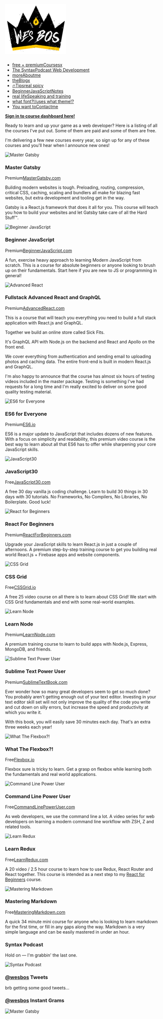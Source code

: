 [<img src="../static/46c8f12c015f9bdd7cccd17d294da646/497c6/logo.png" alt="Wes Bos" width="200" />](../index.html)
==================================================================================================================

-   [<span class="small">free + premium</span><span class="Headings__HStyles-aur4qp-0 crWyxE"><span class="grit">Courses</span></span><span class="small">x</span>](index.html)
-   [<span class="small">The Syntax</span><span class="Headings__HStyles-aur4qp-0 crWyxE"><span class="grit">Podcast</span></span> <span class="small">Web Development</span>](https://syntax.fm/)
-   [<span class="small">more</span><span class="Headings__HStyles-aur4qp-0 crWyxE"><span class="grit">About</span></span><span class="small">me</span>](../about/index.html)
-   [<span class="small">the</span><span class="Headings__HStyles-aur4qp-0 crWyxE"><span class="grit">Blog</span></span><span class="small">x</span>](../blog/index.html)
-   [<span class="small">🔥</span><span class="Headings__HStyles-aur4qp-0 crWyxE"><span class="grit">Tips</span></span><span class="small">real spicy</span>](../tips/index.html)
-   [<span class="small">Beginner</span><span class="Headings__HStyles-aur4qp-0 crWyxE"><span class="grit">JavaScript</span></span><span class="small">Notes</span>](../javascript/index.html)
-   [<span class="small">real life</span><span class="Headings__HStyles-aur4qp-0 crWyxE"><span class="grit">Speaking</span></span> <span class="small">and training</span>](../speaking-and-training/index.html)
-   [<span class="small">what font?!</span><span class="Headings__HStyles-aur4qp-0 crWyxE"><span class="grit">/uses</span></span> <span class="small">what theme!?</span>](../uses/index.html)
-   [<span class="small">You want to</span><span class="Headings__HStyles-aur4qp-0 crWyxE"><span class="grit">Contact</span></span><span class="small">me</span>](../contact/index.html)

**[Sign in to course dashboard here!](https://courses.wesbos.com/)**

Ready to learn and up your game as a web developer? Here is a listing of all the courses I've put out. Some of them are paid and some of them are free.

I'm delivering a few new courses every year, so sign up for any of these courses and you'll hear when I announce new ones!

![Master Gatsby](../../res.cloudinary.com/wesbos/image/fetch/w_700%2cq_auto%2cf_auto/https_/courses.wesbos.com/images/GAT/GAT-social-share.png)

### <span class="grit">Master Gatsby</span>

<span class="courses__PriceTag-sc-1lgkccr-1 dRfsNb">Premium</span>[MasterGatsby.com](https://mastergatsby.com/)

Building modern websites is tough. Preloading, routing, compression, critical CSS, caching, scaling and bundlers all make for blazing fast websites, but extra development and tooling get in the way.

Gatsby is a React.js framework that does it all for you. This course will teach you how to build your websites and let Gatsby take care of all the Hard Stuff™.

![Beginner JavaScript](../../res.cloudinary.com/wesbos/image/fetch/w_700%2cq_auto%2cf_auto/https_/courses.wesbos.com/images/BJS/BJS-Social-Share.png)

### <span class="grit">Beginner JavaScript</span>

<span class="courses__PriceTag-sc-1lgkccr-1 dRfsNb">Premium</span>[BeginnerJavaScript.com](https://beginnerjavascript.com/)

A fun, exercise heavy approach to learning Modern JavaScript from scratch. This is a course for absolute beginners or anyone looking to brush up on their fundamentals. Start here if you are new to JS or programming in general!

![Advanced React](../../res.cloudinary.com/wesbos/image/fetch/w_700%2cq_auto%2cf_auto/https_/courses.wesbos.com/images/ARG/arg-facebook-share.png)

### <span class="grit">Fullstack Advanced React and GraphQL</span>

<span class="courses__PriceTag-sc-1lgkccr-1 dRfsNb">Premium</span>[AdvancedReact.com](https://advancedreact.com/)

This is a course that will teach you everything you need to build a full stack application with React.js and GraphQL.

Together we build an online store called Sick Fits.

It's GraphQL API with Node.js on the backend and React and Apollo on the front end.

We cover everything from authentication and sending email to uploading photos and caching data. The entire front-end is built in modern React.js and GraphQL.

I'm also happy to announce that the course has almost six hours of testing videos included in the master package. Testing is something I've had requests for a long time and I'm really excited to deliver on some good quality testing material.

![ES6 for Everyone](../../res.cloudinary.com/wesbos/image/fetch/w_700%2cq_auto%2cf_auto/https_/courses.wesbos.com/images/es6-facebook-share.jpg)

### <span class="grit">ES6 for Everyone</span>

<span class="courses__PriceTag-sc-1lgkccr-1 dRfsNb">Premium</span>[ES6.io](https://es6.io/)

ES6 is a major update to JavaScript that includes dozens of new features. With a focus on simplicity and readability, this premium video course is the best way to learn about all that ES6 has to offer while sharpening your core JavaScript skills.

![JavaScript30](../../res.cloudinary.com/wesbos/image/fetch/w_700%2cq_auto%2cf_auto/https_/courses.wesbos.com/images/JS3-social-share.jpg)

### <span class="grit">JavaScript30</span>

<span class="courses__PriceTag-sc-1lgkccr-1 dRfsNb">Free</span>[JavaScript30.com](https://javascript30.com/)

A free 30 day vanilla js coding challenge. Learn to build 30 things in 30 days with 30 tutorials. No Frameworks, No Compilers, No Libraries, No Boilerplate. Good luck!

![React for Beginners](../../res.cloudinary.com/wesbos/image/fetch/w_700%2cq_auto%2cf_auto/https_/courses.wesbos.com/images/facebook-share.jpg)

### <span class="grit">React For Beginners</span>

<span class="courses__PriceTag-sc-1lgkccr-1 dRfsNb">Premium</span>[ReactForBeginners.com](https://reactforbeginners.com/)

Upgrade your JavaScript skills to learn React.js in just a couple of afternoons. A premium step-by-step training course to get you building real world React.js + Firebase apps and website components.

![CSS Grid](../../res.cloudinary.com/wesbos/image/fetch/w_700%2cq_auto%2cf_auto/https_/courses.wesbos.com/images/GRID-social-share.jpg)

### <span class="grit">CSS Grid</span>

<span class="courses__PriceTag-sc-1lgkccr-1 dRfsNb">Free</span>[CSSGrid.io](https://cssgrid.io/)

A free 25 video course on all there is to learn about CSS Grid! We start with CSS Grid fundamentals and end with some real-world examples.

![Learn Node](../../res.cloudinary.com/wesbos/image/fetch/w_700%2cq_auto%2cf_auto/https_/courses.wesbos.com/images/NODE/node-facebook-share.jpg)

### <span class="grit">Learn Node</span>

<span class="courses__PriceTag-sc-1lgkccr-1 dRfsNb">Premium</span>[LearnNode.com](https://learnnode.com/)

A premium training course to learn to build apps with Node.js, Express, MongoDB, and friends.

![Sublime Text Power User](../../res.cloudinary.com/wesbos/image/fetch/w_700%2cq_auto%2cf_auto/https_/courses.wesbos.com/images/facebook-share2.jpg)

### <span class="grit">Sublime Text Power User</span>

<span class="courses__PriceTag-sc-1lgkccr-1 dRfsNb">Premium</span>[SublimeTextBook.com](https://sublimetextbook.com/)

Ever wonder how so many great developers seem to get so much done? You probably aren't getting enough out of your text editor. Investing in your text editor skill set will not only improve the quality of the code you write and cut down on silly errors, but increase the speed and productivity at which you write it.

With this book, you will easily save 30 minutes each day. That's an extra three weeks each year!

![What The Flexbox?!](../../res.cloudinary.com/wesbos/image/fetch/w_700%2cq_auto%2cf_auto/https_/courses.wesbos.com/images/WTF/share.jpg)

### <span class="grit">What The Flexbox?!</span>

<span class="courses__PriceTag-sc-1lgkccr-1 dRfsNb">Free</span>[Flexbox.io](http://flexbox.io/)

Flexbox sure is tricky to learn. Get a grasp on flexbox while learning both the fundamentals and real world applications.

![Command Line Power User](../../res.cloudinary.com/wesbos/image/fetch/w_700%2cq_auto%2cf_auto/https_/courses.wesbos.com/images/CLPU/share.jpg)

### <span class="grit">Command Line Power User</span>

<span class="courses__PriceTag-sc-1lgkccr-1 dRfsNb">Free</span>[CommandLinePowerUser.com](http://commandlinepoweruser.com/)

As web developers, we use the command line a lot. A video series for web developers on learning a modern command line workflow with ZSH, Z and related tools.

![Learn Redux](../../res.cloudinary.com/wesbos/image/fetch/w_700%2cq_auto%2cf_auto/https_/courses.wesbos.com/images/RDX/share.jpg)

### <span class="grit">Learn Redux</span>

<span class="courses__PriceTag-sc-1lgkccr-1 dRfsNb">Free</span>[LearnRedux.com](https://learnredux.com/)

A 20 video / 2.5 hour course to learn how to use Redux, React Router and React together. This course is intended as a next step to my [React for Beginners](https://reactforbeginners.com/) course.

![Mastering Markdown](../../res.cloudinary.com/wesbos/image/fetch/w_700%2cq_auto%2cf_auto/https_/courses.wesbos.com/images/MMD/share.png)

### <span class="grit">Mastering Markdown</span>

<span class="courses__PriceTag-sc-1lgkccr-1 dRfsNb">Free</span>[MasteringMarkdown.com](http://masteringmarkdown.com/)

A quick 34 minute mini course for anyone who is looking to learn markdown for the first time, or fill in any gaps along the way. Markdown is a very simple language and can be easily mastered in under an hour.

### <span class="highlight">Syntax Podcast</span>

Hold on — I'm grabbin' the last one.

<img src="../static/83ff22ad325f96d7f69f822a5385b55e/7e194/syntax-logo.jpg" alt="Syntax Podcast" sizes="(min-width: 1800px) 1800px, 100vw" srcset="
                          /static/83ff22ad325f96d7f69f822a5385b55e/cd18a/syntax-logo.jpg  450w,
                          /static/83ff22ad325f96d7f69f822a5385b55e/0a45a/syntax-logo.jpg  900w,
                          /static/83ff22ad325f96d7f69f822a5385b55e/7e194/syntax-logo.jpg 1800w
                        " />

### <span class="highlight"> [@wesbos](https://twitter.com/wesbos) Tweets</span>

brb getting some good tweets...

### <span class="highlight"> [@wesbos](https://instagram.com/wesbos) Instant Grams</span>


![Master Gatsby](../../res.cloudinary.com/wesbos/image/fetch/w_700%2cq_auto%2cf_auto/https_/courses.wesbos.com/images/GAT/GAT-social-share.png)
